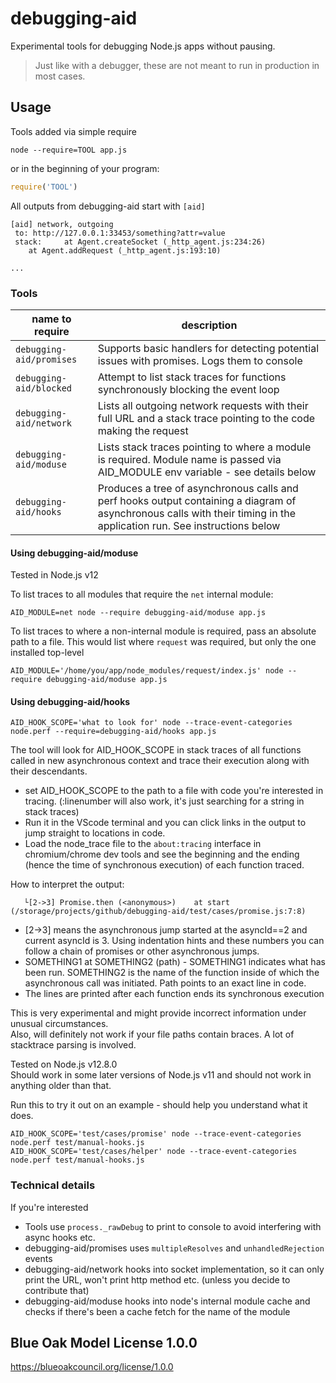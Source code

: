 # debugging-aid
Experimental tools for debugging Node.js apps without pausing.

> Just like with a debugger, these are not meant to run in production in most cases.

## Usage

Tools added via simple require

```
node --require=TOOL app.js
```
or in the beginning of your program:
```js
require('TOOL')
```

All outputs from debugging-aid start with `[aid] `
```
[aid] network, outgoing  
 to: http://127.0.0.1:33453/something?attr=value
 stack:     at Agent.createSocket (_http_agent.js:234:26)
    at Agent.addRequest (_http_agent.js:193:10)

...

```

### Tools

|name to require|description|
|---|---|
|`debugging-aid/promises`| Supports basic handlers for detecting potential issues with promises. Logs them to console |
|`debugging-aid/blocked`| Attempt to list stack traces for functions synchronously blocking the event loop|
|`debugging-aid/network`| Lists all outgoing network requests with their full URL and a stack trace pointing to the code making the request|
|`debugging-aid/moduse`| Lists stack traces pointing to where a module is required. Module name is passed via AID_MODULE env variable - see details below|
|`debugging-aid/hooks`| Produces a tree of asynchronous calls and perf hooks output containing a diagram of asynchronous calls with their timing in the application run. See instructions below|

#### Using debugging-aid/moduse

Tested in Node.js v12

To list traces to all modules that require the `net` internal module:

```
AID_MODULE=net node --require debugging-aid/moduse app.js 
```

To list traces to where a non-internal module is required, pass an absolute path to a file.
This would list where `request` was required, but only the one installed top-level

```
AID_MODULE='/home/you/app/node_modules/request/index.js' node --require debugging-aid/moduse app.js 
```


#### Using debugging-aid/hooks

```
AID_HOOK_SCOPE='what to look for' node --trace-event-categories node.perf --require=debugging-aid/hooks app.js
```

The tool will look for AID_HOOK_SCOPE in stack traces of all functions called in new asynchronous context and trace their execution along with their descendants.   
- set AID_HOOK_SCOPE to the path to a file with code you're interested in tracing. (:linenumber will also work, it's just searching for a string in stack traces)
- Run it in the VScode terminal and you can click links in the output to jump straight to locations in code.   
- Load the node_trace file to the `about:tracing` interface in chromium/chrome dev tools and see the beginning and the ending (hence the time of synchronous execution) of each function traced.  

How to interpret the output:
```
   └[2->3] Promise.then (<anonymous>)    at start (/storage/projects/github/debugging-aid/test/cases/promise.js:7:8)
```
- [2->3] means the asynchronous jump started at the asyncId==2 and current asyncId is 3. Using indentation hints and these numbers you can follow a chain of promises or other asynchronous jumps.
- SOMETHING1 at SOMETHING2 (path) - SOMETHING1 indicates what has been run. SOMETHING2 is the name of the function inside of which the asynchronous call was initiated. Path points to an exact line in code.
- The lines are printed after each function ends its synchronous execution

This is very experimental and might provide incorrect information under unusual circumstances.  
Also, will definitely not work if your file paths contain braces. A lot of stacktrace parsing is involved.

Tested on Node.js v12.8.0  
Should work in some later versions of Node.js v11 and should not work in anything older than that.

Run this to try it out on an example - should help you understand what it does.
```
AID_HOOK_SCOPE='test/cases/promise' node --trace-event-categories node.perf test/manual-hooks.js 
AID_HOOK_SCOPE='test/cases/helper' node --trace-event-categories node.perf test/manual-hooks.js 
```

### Technical details
If you're interested

- Tools use `process._rawDebug` to print to console to avoid interfering with async hooks etc.
- debugging-aid/promises uses `multipleResolves` and `unhandledRejection` events
- debugging-aid/network hooks into socket implementation, so it can only print the URL, won't print http method etc. (unless you decide to contribute that)
- debugging-aid/moduse hooks into node's internal module cache and checks if there's been a cache fetch for the name of the module

## Blue Oak Model License 1.0.0
https://blueoakcouncil.org/license/1.0.0